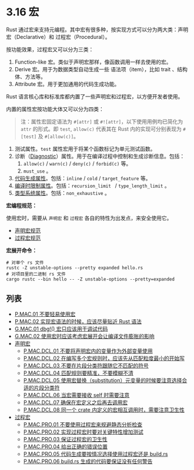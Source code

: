# 3.16 宏

Rust 通过宏来支持元编程。其中宏有很多种，按实现方式可以分为两大类：声明宏（Declarative）和 过程宏（Procedural）。

按功能效果，过程宏又可以分为三类：

1.  Function-like 宏。类似于声明宏那样，像函数调用一样去使用的宏。
2.  Derive 宏。用于为数据类型自动生成一些 语法项（item），比如 trait 、结构体、方法等。
3.  Attribute 宏。用于更加通用的代码生成功能。

Rust 语言核心库和标准库都内置了一些声明宏和过程宏，以方便开发者使用。

内置的属性宏按功能大体又可以分为四类：
> 注：属性宏固定语法为 `#[attr]` 或 `#![attr]`，以下使用用例均已简化为 `attr` 的形式。即 `test`, `allow(c)` 代表其在 Rust 内的实现可分别表现为 `#[test]` 及 `#[allow(c)]`。

1. 测试属性。`test` 属性宏用于将某个函数标记为单元测试函数。
2. 诊断（[Diagnostic](https://doc.rust-lang.org/reference/attributes/diagnostics.html#diagnostic-attributes)）属性。用于在编译过程中控制和生成诊断信息。包括：
   1. `allow(c)` / `warn(c)` / `deny(c)` / `forbid(c)`  等。
   2. `must_use` 。
3. [代码生成属性](https://doc.rust-lang.org/reference/attributes/codegen.html)。包括：`inline` / `cold` / `target_feature` 等。
4. [编译时限制属性](https://doc.rust-lang.org/reference/attributes/limits.html)。包括：`recursion_limit ` / `type_length_limit` 。
5. [类型系统属性](https://doc.rust-lang.org/reference/attributes/type_system.html)。包括：`non_exhaustive` 。

**宏编程规范：**

使用宏时，需要从 `声明宏` 和 `过程宏` 各自的特性为出发点，来安全使用它。

- [声明宏规范](./macros/decl.md)
- [过程宏规范](./macros/proc.md)

**宏展开命令：**

```text
# 对单个 rs 文件
rustc -Z unstable-options --pretty expanded hello.rs
# 对项目里的二进制 rs 文件
cargo rustc --bin hello -- -Z unstable-options --pretty=expanded
```

## 列表

- [P.MAC.01 不要轻易使用宏](./macros/P.MAC.01.md)
- [P.MAC.02 实现宏语法的时候，应该尽量贴近 Rust 语法](./macros/P.MAC.02.md)
- [G.MAC.01 dbg!() 宏只应该用于调试代码](./macros/G.MAC.01.md)
- [G.MAC.02 使用宏时应该考虑宏展开会让编译文件膨胀的影响](./macros/G.MAC.02.md)
- [声明宏](./macros/decl.md)
    - [P.MAC.DCL.01 不要将声明宏内的变量作为外部变量使用](./macros/decl/P.MAC.DCL.01.md)
    - [P.MAC.DCL.02 在编写多个宏规则时，应该先从匹配粒度最小的开始写](./macros/decl/P.MAC.DCL.02.md)
    - [P.MAC.DCL.03 不要在片段分类符跟随它不匹配的符号](./macros/decl/P.MAC.DCL.03.md)
    - [P.MAC.DCL.04 匹配规则要精准，不要模糊不清](./macros/decl/P.MAC.DCL.04.md)
    - [P.MAC.DCL.05 使用宏替换（substitution）元变量的时候要注意选择合适的片段分类符](./macros/decl/P.MAC.DCL.05.md)
    - [P.MAC.DCL.06 当宏需要接收 self 时需要注意](./macros/decl/P.MAC.DCL.06.md)
    - [P.MAC.DCL.07 确保在宏定义之后再去调用宏](./macros/decl/P.MAC.DCL.07.md)
    - [P.MAC.DCL.08 同一个 crate 内定义的宏相互调用时，需要注意卫生性](./macros/decl/P.MAC.DCL.08.md)
- [过程宏](./macros/proc.md)
    - [P.MAC.PRO.01 不要使用过程宏来规避静态分析检查](./macros/proc/P.MAC.PRO.01.md)
    - [P.MAC.PRO.02 实现过程宏时要对关键特性增加测试](./macros/proc/P.MAC.PRO.02.md)
    - [P.MAC.PRO.03 保证过程宏的卫生性](./macros/proc/P.MAC.PRO.03.md)
    - [P.MAC.PRO.04 给出正确的错误位置](./macros/proc/P.MAC.PRO.04.md)
    - [P.MAC.PRO.05 代码生成要按情况选择使用过程宏还是 build.rs](./macros/proc/P.MAC.PRO.05.md)
    - [P.MAC.PRO.06 build.rs 生成的代码要保证没有任何警告](./macros/proc/P.MAC.PRO.06.md)
